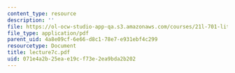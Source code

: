 ```yaml
---
content_type: resource
description: ''
file: https://ol-ocw-studio-app-qa.s3.amazonaws.com/courses/21l-701-literary-interpretation-interpreting-poetry-fall-2003/071e4a2b25eae19cf73e2ea9bda2b202_lecture7c.pdf
file_type: application/pdf
parent_uid: 4a8e09cf-6e66-d8c1-78e7-e931ebf4c299
resourcetype: Document
title: lecture7c.pdf
uid: 071e4a2b-25ea-e19c-f73e-2ea9bda2b202
---
```

